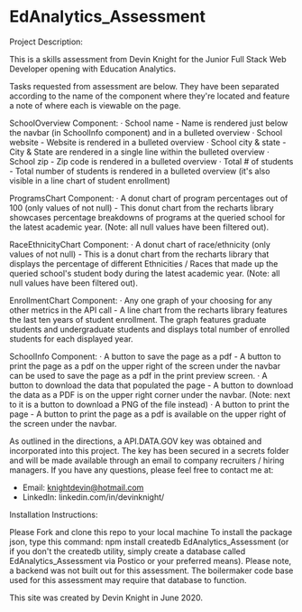 # EdAnalytics_Assessment

Project Description:

This is a skills assessment from Devin Knight for the Junior Full Stack Web Developer opening with Education Analytics.

Tasks requested from assessment are below. They have been separated according to the name of the component where they're located and feature a note of where each is viewable on the page.

SchoolOverview Component:
· School name - Name is rendered just below the navbar (in SchoolInfo component) and in a bulleted overview
· School website - Website is rendered in a bulleted overview
· School city & state - City & State are rendered in a single line within the bulleted overview
· School zip - Zip code is rendered in a bulleted overview
· Total # of students - Total number of students is rendered in a bulleted overview (it's also visible in a line chart of student enrollment)

ProgramsChart Component:
· A donut chart of program percentages out of 100 (only values of not null) - This donut chart from the recharts library showcases percentage breakdowns of programs at the queried school for the latest academic year. (Note: all null values have been filtered out).

RaceEthnicityChart Component:
· A donut chart of race/ethnicity (only values of not null) - This is a donut chart from the recharts library that displays the percentage of different Ethnicities / Races that made up the queried school's student body during the latest academic year. (Note: all null values have been filtered out).

EnrollmentChart Component:
· Any one graph of your choosing for any other metrics in the API call - A line chart from the recharts library features the last ten years of student enrollment. The graph features graduate students and undergraduate students and displays total number of enrolled students for each displayed year.

SchoolInfo Component:
· A button to save the page as a pdf - A button to print the page as a pdf on the upper right of the screen under the navbar can be used to save the page as a pdf in the print preview screen.
· A button to download the data that populated the page - A button to download the data as a PDF is on the upper right corner under the navbar. (Note: next to it is a button to download a PNG of the file instead)
· A button to print the page - A button to print the page as a pdf is available on the upper right of the screen under the navbar.

As outlined in the directions, a API.DATA.GOV key was obtained and incorporated into this project. The key has been secured in a secrets folder and will be made available through an email to company recruiters / hiring managers. If you have any questions, please feel free to contact me at:

* Email: knightdevin@hotmail.com
* LinkedIn: linkedin.com/in/devinknight/

Installation Instructions:

Please Fork and clone this repo to your local machine
To install the package json, type this command: npm install
createdb EdAnalytics_Assessment (or if you don't the createdb utility, simply create a database called EdAnalytics_Assessment via Postico or your preferred means). Please note, a backend was not built out for this assessment. The boilermaker code base used for this assessment may require that database to function.

This site was created by Devin Knight in June 2020.
